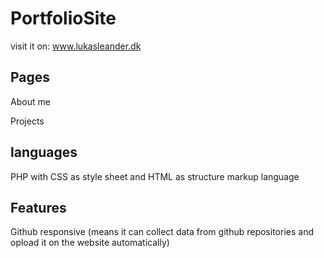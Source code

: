 # PortfolioSite
visit it on: www.lukasleander.dk

## Pages
About me

Projects

## languages
PHP with CSS as style sheet and HTML as structure markup language

## Features
Github responsive (means it can collect data from github repositories and opload it on the website automatically)

